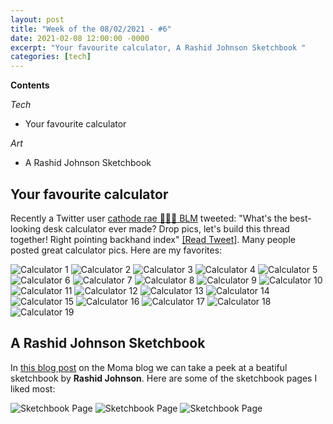 ```yaml
---
layout: post
title: "Week of the 08/02/2021 - #6"
date: 2021-02-08 12:00:00 -0000
excerpt: "Your favourite calculator, A Rashid Johnson Sketchbook "
categories: [tech]
---
```


**Contents**

*Tech*

- Your favourite calculator

*Art*

- A Rashid Johnson Sketchbook

## Your favourite calculator

Recently a Twitter user [cathode rae 💖💜💙 BLM](https://twitter.com/partytimeHXLNT) tweeted: "What's the best-looking desk calculator ever made? Drop pics, let's build this thread together! Right pointing backhand index" [[Read Tweet]](https://twitter.com/partytimeHXLNT/status/1345525131590987777). Many people posted great calculator pics. Here are my favorites:

![Calculator 1](/assets/imgs/2021-02-08/calc-01.jpeg)
![Calculator 2](/assets/imgs/2021-02-08/calc-02.jpeg)
![Calculator 3](/assets/imgs/2021-02-08/calc-03.png)
![Calculator 4](/assets/imgs/2021-02-08/calc-04.png)
![Calculator 5](/assets/imgs/2021-02-08/calc-05.jpeg)
![Calculator 6](/assets/imgs/2021-02-08/calc-06.jpeg)
![Calculator 7](/assets/imgs/2021-02-08/calc-07.jpeg)
![Calculator 8](/assets/imgs/2021-02-08/calc-08.jpeg)
![Calculator 9](/assets/imgs/2021-02-08/calc-09.jpeg)
![Calculator 10](/assets/imgs/2021-02-08/calc-10.png)
![Calculator 11](/assets/imgs/2021-02-08/calc-11.jpeg)
![Calculator 12](/assets/imgs/2021-02-08/calc-12.jpeg)
![Calculator 13](/assets/imgs/2021-02-08/calc-13.jpeg)
![Calculator 14](/assets/imgs/2021-02-08/calc-14.jpeg)
![Calculator 15](/assets/imgs/2021-02-08/calc-15.jpeg)
![Calculator 16](/assets/imgs/2021-02-08/calc-16.jpeg)
![Calculator 17](/assets/imgs/2021-02-08/calc-17.jpeg)
![Calculator 18](/assets/imgs/2021-02-08/calc-18.jpeg)
![Calculator 19](/assets/imgs/2021-02-08/calc-19.jpeg)

## A Rashid Johnson Sketchbook

In [this blog post](https://www.moma.org/magazine/articles/499) on the Moma blog we can take a peek at a beatiful sketchbook by **Rashid Johnson**. Here are some of the sketchbook pages I liked most:

![Sketchbook Page](/assets/imgs/2021-02-08/rj1.png)
![Sketchbook Page](/assets/imgs/2021-02-08/rj2.png)
![Sketchbook Page](/assets/imgs/2021-02-08/rj3.png)
